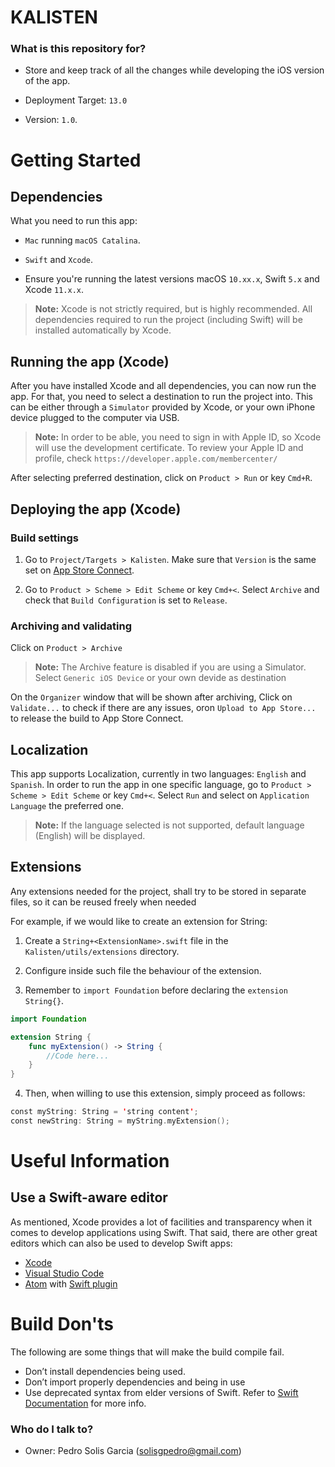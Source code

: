 # KALISTEN #

### What is this repository for? ###

* Store and keep track of all the changes while developing the iOS version of the app.

* Deployment Target: `13.0`
* Version: `1.0`.

# Getting Started
## Dependencies
What you need to run this app:

* `Mac` running `macOS Catalina`.

* `Swift` and `Xcode`.

* Ensure you're running the latest versions macOS `10.xx.x`, Swift `5.x` and Xcode `11.x.x`.


> **Note:** Xcode is not strictly required, but is highly recommended. All dependencies required to run the project (including Swift) will be installed automatically by Xcode.

## Running the app (Xcode)
After you have installed Xcode and all dependencies, you can now run the app. For that, you need to select a destination to run the project into. This can be either through a `Simulator` provided by Xcode, or your own iPhone device plugged to the computer via USB.

> **Note:** In order to be able, you need to sign in with Apple ID, so Xcode will use the development certificate. To review your Apple ID and profile, check `https://developer.apple.com/membercenter/`

After selecting preferred destination, click on `Product > Run` or key `Cmd+R`.

## Deploying the app (Xcode)
### Build settings
1) Go to `Project/Targets > Kalisten`. Make sure that `Version` is the same set on [App Store Connect](https://appstoreconnect.apple.com/).

2) Go to `Product > Scheme > Edit Scheme` or key `Cmd+<`. Select `Archive` and check that `Build Configuration` is set to `Release`.

### Archiving and validating
Click on `Product > Archive`

> **Note:** The Archive feature is disabled if you are using a Simulator. Select `Generic iOS Device` or your own devide as destination

On the `Organizer` window that will be shown after archiving, Click on `Validate...` to check if there are any issues, oron `Upload to App Store...` to release the build to App Store Connect.

## Localization
This app supports Localization, currently in two languages: `English` and `Spanish`. In order to run the app in one specific language, go to `Product > Scheme > Edit Scheme` or key `Cmd+<`. Select `Run` and select on `Application Language` the preferred one.

> **Note:** If the language selected is not supported, default language (English) will be displayed.


## Extensions
Any extensions needed for the project, shall try to be stored in separate files, so it can be reused freely when needed

For example, if we would like to create an extension for String:

1) Create a `String+<ExtensionName>.swift` file in the `Kalisten/utils/extensions` directory.

2) Configure inside such file the behaviour of the extension.

3) Remember to `import Foundation` before declaring the `extension String{}`.

```swift
import Foundation

extension String {
    func myExtension() -> String {
        //Code here...
    }
}
```

4) Then, when willing to use this extension, simply proceed as follows:

```swift
const myString: String = 'string content';
const newString: String = myString.myExtension();
```

# Useful Information
## Use a Swift-aware editor
As mentioned, Xcode provides a lot of facilities and transparency when it comes to develop applications using Swift. That said, there are other great editors which can also be used to develop Swift apps:

* [Xcode](https://apps.apple.com/us/app/xcode/id497799835?mt=12)
* [Visual Studio Code](https://code.visualstudio.com/)
* [Atom](https://atom.io/) with [Swift plugin](https://atom.io/packages/language-swift)


# Build Don'ts
The following are some things that will make the build compile fail.

- Don’t install dependencies being used.
- Don’t import properly dependencies and being in use
- Use deprecated syntax from elder versions of Swift. Refer to [Swift Documentation](https://developer.apple.com/documentation/xcode_release_notes/xcode_10_2_release_notes/swift_5_release_notes_for_xcode_10_2) for more info.

### Who do I talk to? ###

* Owner: Pedro Solis Garcia (solisgpedro@gmail.com)
